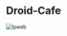 # Droid-Cafe
![lpweb](https://user-images.githubusercontent.com/69706091/210163047-10fe8460-f5e9-4180-8831-ee0c5fda907e.png)
